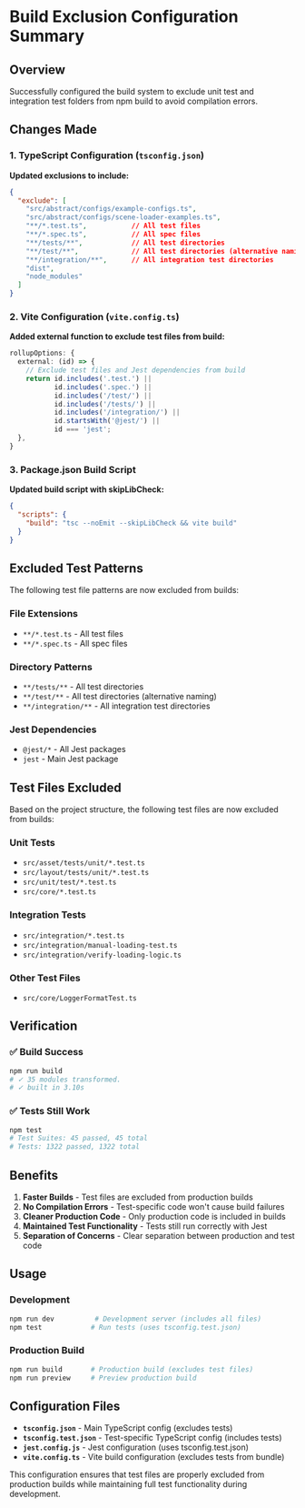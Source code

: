 # Build Exclusion Configuration Summary

## Overview
Successfully configured the build system to exclude unit test and integration test folders from npm build to avoid compilation errors.

## Changes Made

### 1. TypeScript Configuration (`tsconfig.json`)
**Updated exclusions to include:**
```json
{
  "exclude": [
    "src/abstract/configs/example-configs.ts", 
    "src/abstract/configs/scene-loader-examples.ts",
    "**/*.test.ts",           // All test files
    "**/*.spec.ts",           // All spec files  
    "**/tests/**",            // All test directories
    "**/test/**",             // All test directories (alternative naming)
    "**/integration/**",      // All integration test directories
    "dist",
    "node_modules"
  ]
}
```

### 2. Vite Configuration (`vite.config.ts`)
**Added external function to exclude test files from build:**
```typescript
rollupOptions: {
  external: (id) => {
    // Exclude test files and Jest dependencies from build
    return id.includes('.test.') || 
           id.includes('.spec.') || 
           id.includes('/test/') || 
           id.includes('/tests/') || 
           id.includes('/integration/') ||
           id.startsWith('@jest/') ||
           id === 'jest';
  },
}
```

### 3. Package.json Build Script
**Updated build script with skipLibCheck:**
```json
{
  "scripts": {
    "build": "tsc --noEmit --skipLibCheck && vite build"
  }
}
```

## Excluded Test Patterns

The following test file patterns are now excluded from builds:

### File Extensions
- `**/*.test.ts` - All test files
- `**/*.spec.ts` - All spec files

### Directory Patterns  
- `**/tests/**` - All test directories
- `**/test/**` - All test directories (alternative naming)
- `**/integration/**` - All integration test directories

### Jest Dependencies
- `@jest/*` - All Jest packages
- `jest` - Main Jest package

## Test Files Excluded

Based on the project structure, the following test files are now excluded from builds:

### Unit Tests
- `src/asset/tests/unit/*.test.ts`
- `src/layout/tests/unit/*.test.ts` 
- `src/unit/test/*.test.ts`
- `src/core/*.test.ts`

### Integration Tests
- `src/integration/*.test.ts`
- `src/integration/manual-loading-test.ts`
- `src/integration/verify-loading-logic.ts`

### Other Test Files
- `src/core/LoggerFormatTest.ts`

## Verification

### ✅ Build Success
```bash
npm run build
# ✓ 35 modules transformed.
# ✓ built in 3.10s
```

### ✅ Tests Still Work
```bash
npm test
# Test Suites: 45 passed, 45 total
# Tests: 1322 passed, 1322 total
```

## Benefits

1. **Faster Builds** - Test files are excluded from production builds
2. **No Compilation Errors** - Test-specific code won't cause build failures
3. **Cleaner Production Code** - Only production code is included in builds
4. **Maintained Test Functionality** - Tests still run correctly with Jest
5. **Separation of Concerns** - Clear separation between production and test code

## Usage

### Development
```bash
npm run dev          # Development server (includes all files)
npm test            # Run tests (uses tsconfig.test.json)
```

### Production Build
```bash
npm run build       # Production build (excludes test files)
npm run preview     # Preview production build
```

## Configuration Files

- **`tsconfig.json`** - Main TypeScript config (excludes tests)
- **`tsconfig.test.json`** - Test-specific TypeScript config (includes tests)
- **`jest.config.js`** - Jest configuration (uses tsconfig.test.json)
- **`vite.config.ts`** - Vite build configuration (excludes tests from bundle)

This configuration ensures that test files are properly excluded from production builds while maintaining full test functionality during development.
